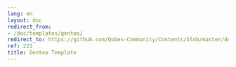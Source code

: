 ```yaml
---
lang: en
layout: doc
redirect_from:
- /doc/templates/gentoo/
redirect_to: https://github.com/Qubes-Community/Contents/blob/master/docs/os/gentoo.md
ref: 221
title: Gentoo Template
---
```

